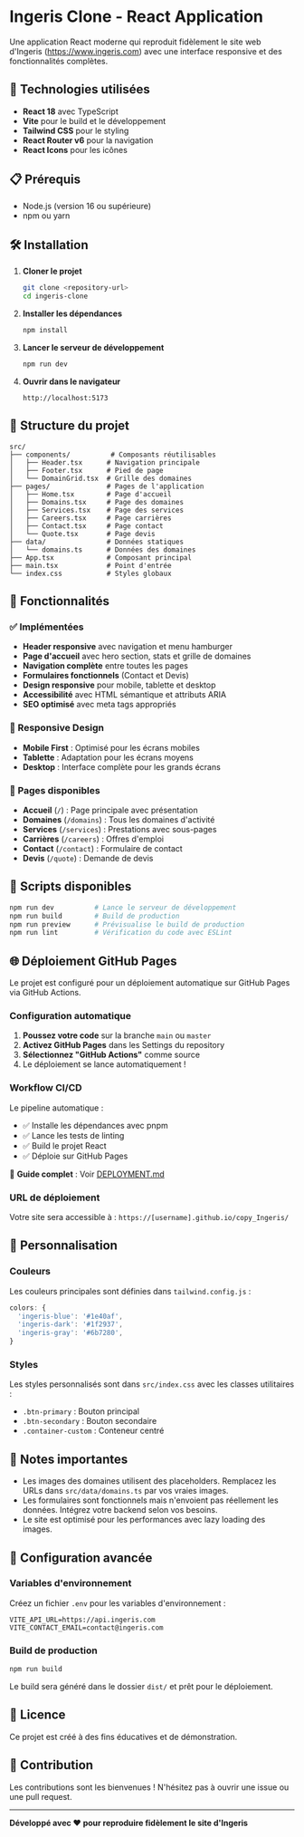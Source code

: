 # Ingeris Clone - React Application

Une application React moderne qui reproduit fidèlement le site web d'Ingeris (https://www.ingeris.com) avec une interface responsive et des fonctionnalités complètes.

## 🚀 Technologies utilisées

- **React 18** avec TypeScript
- **Vite** pour le build et le développement
- **Tailwind CSS** pour le styling
- **React Router v6** pour la navigation
- **React Icons** pour les icônes

## 📋 Prérequis

- Node.js (version 16 ou supérieure)
- npm ou yarn

## 🛠️ Installation

1. **Cloner le projet**
   ```bash
   git clone <repository-url>
   cd ingeris-clone
   ```

2. **Installer les dépendances**
   ```bash
   npm install
   ```

3. **Lancer le serveur de développement**
   ```bash
   npm run dev
   ```

4. **Ouvrir dans le navigateur**
   ```
   http://localhost:5173
   ```

## 📁 Structure du projet

```
src/
├── components/          # Composants réutilisables
│   ├── Header.tsx      # Navigation principale
│   ├── Footer.tsx      # Pied de page
│   └── DomainGrid.tsx  # Grille des domaines
├── pages/              # Pages de l'application
│   ├── Home.tsx        # Page d'accueil
│   ├── Domains.tsx     # Page des domaines
│   ├── Services.tsx    # Page des services
│   ├── Careers.tsx     # Page carrières
│   ├── Contact.tsx     # Page contact
│   └── Quote.tsx       # Page devis
├── data/               # Données statiques
│   └── domains.ts      # Données des domaines
├── App.tsx             # Composant principal
├── main.tsx            # Point d'entrée
└── index.css           # Styles globaux
```

## 🎨 Fonctionnalités

### ✅ Implémentées

- **Header responsive** avec navigation et menu hamburger
- **Page d'accueil** avec hero section, stats et grille de domaines
- **Navigation complète** entre toutes les pages
- **Formulaires fonctionnels** (Contact et Devis)
- **Design responsive** pour mobile, tablette et desktop
- **Accessibilité** avec HTML sémantique et attributs ARIA
- **SEO optimisé** avec meta tags appropriés

### 📱 Responsive Design

- **Mobile First** : Optimisé pour les écrans mobiles
- **Tablette** : Adaptation pour les écrans moyens
- **Desktop** : Interface complète pour les grands écrans

### 🎯 Pages disponibles

- **Accueil** (`/`) : Page principale avec présentation
- **Domaines** (`/domains`) : Tous les domaines d'activité
- **Services** (`/services`) : Prestations avec sous-pages
- **Carrières** (`/careers`) : Offres d'emploi
- **Contact** (`/contact`) : Formulaire de contact
- **Devis** (`/quote`) : Demande de devis

## 🚀 Scripts disponibles

```bash
npm run dev          # Lance le serveur de développement
npm run build        # Build de production
npm run preview      # Prévisualise le build de production
npm run lint         # Vérification du code avec ESLint
```

## 🌐 Déploiement GitHub Pages

Le projet est configuré pour un déploiement automatique sur GitHub Pages via GitHub Actions.

### Configuration automatique

1. **Poussez votre code** sur la branche `main` ou `master`
2. **Activez GitHub Pages** dans les Settings du repository
3. **Sélectionnez "GitHub Actions"** comme source
4. Le déploiement se lance automatiquement !

### Workflow CI/CD

Le pipeline automatique :
- ✅ Installe les dépendances avec pnpm
- ✅ Lance les tests de linting
- ✅ Build le projet React
- ✅ Déploie sur GitHub Pages

📖 **Guide complet** : Voir [DEPLOYMENT.md](./DEPLOYMENT.md)

### URL de déploiement

Votre site sera accessible à : `https://[username].github.io/copy_Ingeris/`

## 🎨 Personnalisation

### Couleurs

Les couleurs principales sont définies dans `tailwind.config.js` :

```javascript
colors: {
  'ingeris-blue': '#1e40af',
  'ingeris-dark': '#1f2937',
  'ingeris-gray': '#6b7280',
}
```

### Styles

Les styles personnalisés sont dans `src/index.css` avec les classes utilitaires :

- `.btn-primary` : Bouton principal
- `.btn-secondary` : Bouton secondaire
- `.container-custom` : Conteneur centré

## 📝 Notes importantes

- Les images des domaines utilisent des placeholders. Remplacez les URLs dans `src/data/domains.ts` par vos vraies images.
- Les formulaires sont fonctionnels mais n'envoient pas réellement les données. Intégrez votre backend selon vos besoins.
- Le site est optimisé pour les performances avec lazy loading des images.

## 🔧 Configuration avancée

### Variables d'environnement

Créez un fichier `.env` pour les variables d'environnement :

```env
VITE_API_URL=https://api.ingeris.com
VITE_CONTACT_EMAIL=contact@ingeris.com
```

### Build de production

```bash
npm run build
```

Le build sera généré dans le dossier `dist/` et prêt pour le déploiement.

## 📄 Licence

Ce projet est créé à des fins éducatives et de démonstration.

## 🤝 Contribution

Les contributions sont les bienvenues ! N'hésitez pas à ouvrir une issue ou une pull request.

---

**Développé avec ❤️ pour reproduire fidèlement le site d'Ingeris** 